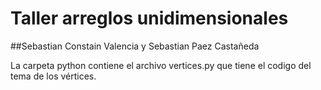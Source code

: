 # Taller arreglos unidimensionales
##Sebastian Constain Valencia y Sebastian Paez Castañeda

La carpeta python contiene el archivo vertices.py que tiene el codigo del tema de los vértices.
